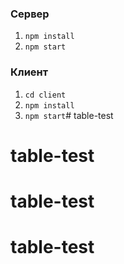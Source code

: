 ### Сервер
  1. ```npm install```
  2. ```npm start```
  

### Клиент
  1. ```cd client```
  2. ```npm install```
  3. ```npm start```# table-test
# table-test
# table-test
# table-test
